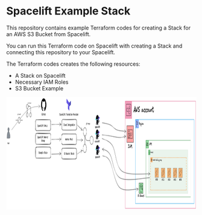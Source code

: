 # Spacelift Example Stack

This repository contains example Terraform codes for creating a Stack for an AWS S3 Bucket from Spacelift.

You can run this Terraform code on Spacelift with creating a Stack and connecting this repository to your Spacelift.

The Terraform codes creates the following resources:

- A Stack on Spacelift
- Necessary IAM Roles
- S3 Bucket Example

<img src="assets/Spacelift.png" alt="spacelift" width="1500" height="300"/>
